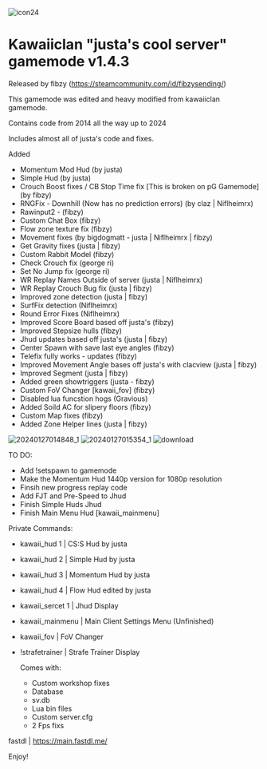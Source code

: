 ![icon24](https://github.com/FiBzYDev/jcs-kawaiiclan-gamemode/assets/58349075/9adb96b4-0485-408e-b52e-8ec65a2391ac) 

# Kawaiiclan "justa's cool server" gamemode v1.4.3

Released by fibzy (https://steamcommunity.com/id/fibzysending/)

This gamemode was edited and heavy modified from kawaiiclan gamemode.

Contains code from 2014 all the way up to 2024

Includes almost all of justa's code and fixes.

Added
- Momentum Mod Hud (by justa)
- Simple Hud (by justa)
- Crouch Boost fixes / CB Stop Time fix [This is broken on pG Gamemode] (by fibzy)
- RNGFix - Downhill (Now has no prediction errors) (by claz | Niflheimrx)
- Rawinput2 - (fibzy)
- Custom Chat Box (fibzy)
- Flow zone texture fix (fibzy)
- Movement fixes  (by bigdogmatt - justa | Niflheimrx | fibzy)
- Get Gravity fixes (justa | fibzy)
- Custom Rabbit Model (fibzy)
- Check Crouch fix (george ri)
- Set No Jump fix (george ri)
- WR Replay Names Outside of server (justa | Niflheimrx)
- WR Replay Crouch Bug fix (justa | fibzy)
- Improved zone detection (justa | fibzy)
- SurfFix detection (Niflheimrx)
- Round Error Fixes (Niflheimrx)
- Improved Score Board based off justa's (fibzy)
- Improved Stepsize hulls (fibzy)
- Jhud updates based off justa's (justa | fibzy)
- Center Spawn with save last eye angles (fibzy)
- Telefix fully works - updates (fibzy)
- Improved Movement Angle bases off justa's with clacview (justa | fibzy)
- Improved Segment  (justa | fibzy)
- Added green showtriggers (justa - fibzy)
- Custom FoV Changer [kawaii_fov] (fibzy)
- Disabled lua funcstion hogs (Gravious)
- Added Soild AC for slipery floors (fibzy)
- Custom Map fixes (fibzy)
- Added Zone Helper lines (justa | fibzy)


![20240127014848_1](https://github.com/FiBzYDev/jcs-kawaiiclan-gamemode/assets/58349075/39cff560-394a-41f3-ad83-53345794b87b)
![20240127015354_1](https://github.com/FiBzYDev/jcs-kawaiiclan-gamemode/assets/58349075/0eb67f28-c9ac-421b-b345-f96b056f12d9)
![download](https://github.com/FiBzYDev/jcs-kawaiiclan-gamemode/assets/58349075/e150a6c6-6f89-4a96-b910-4d0cfd9221db)

  
TO DO:

- Add !setspawn to gamemode
- Make the Momentum Hud 1440p version for 1080p resolution
- Finsih new progress replay code
- Add FJT and Pre-Speed to Jhud
- Finish Simple Huds Jhud
- Finish Main Menu Hud [kawaii_mainmenu]

Private Commands:

- kawaii_hud 1 | CS:S Hud by justa
- kawaii_hud 2 | Simple Hud by justa
- kawaii_hud 3 | Momentum Hud by justa
- kawaii_hud 4 | Flow Hud edited by justa

- kawaii_sercet 1 | Jhud Display
- kawaii_mainmenu | Main Client Settings Menu (Unfinished)
- kawaii_fov | FoV Changer
- !strafetrainer | Strafe Trainer Display

  
  Comes with:

  - Custom workshop fixes
  - Database
  - sv.db
  - Lua bin files
  - Custom server.cfg
  - 2 Fps fixs
    
fastdl | https://main.fastdl.me/

Enjoy!
